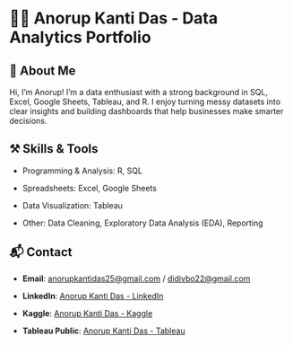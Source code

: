 # 🧑‍💻 Anorup Kanti Das - Data Analytics Portfolio

## 📌 About Me
Hi, I’m Anorup! I’m a data enthusiast with a strong background in SQL, Excel, Google Sheets, Tableau, and R. I enjoy turning messy datasets into clear insights and building dashboards that help businesses make smarter decisions.


## ⚒️ Skills & Tools

* Programming & Analysis: R, SQL

* Spreadsheets: Excel, Google Sheets

* Data Visualization: Tableau

* Other: Data Cleaning, Exploratory Data Analysis (EDA), Reporting


## 📬 Contact

* **Email**: anorupkantidas25@gmail.com / didivbo22@gmail.com

* **LinkedIn**: [Anorup Kanti Das - LinkedIn](https://www.linkedin.com/in/anorup-kanti-das-2ba2a7246/)

* **Kaggle**: [Anorup Kanti Das - Kaggle](https://www.kaggle.com/anurupkantidas)

* **Tableau Public**: [Anorup Kanti Das - Tableau](https://public.tableau.com/app/profile/anorup.kanti.das)
